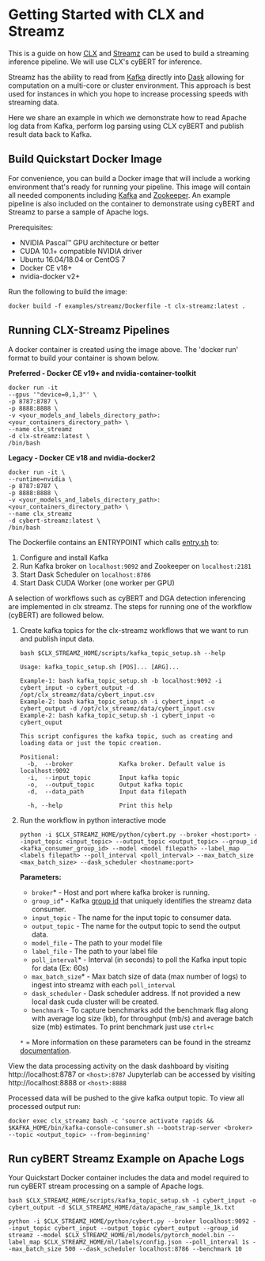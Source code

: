 # Getting Started with CLX and Streamz

This is a guide on how [CLX](https://github.com/rapidsai/clx) and [Streamz](https://streamz.readthedocs.io/en/latest/) can be used to build a streaming inference pipeline. We will use CLX's cyBERT for inference.

Streamz has the ability to read from [Kafka](https://kafka.apache.org/) directly into [Dask](https://dask.org/) allowing for computation on a multi-core or cluster environment. This approach is best used for instances in which you hope to increase processing speeds with streaming data.

Here we share an example in which we demonstrate how to read Apache log data from Kafka, perform log parsing using CLX cyBERT and publish result data back to Kafka.

## Build Quickstart Docker Image
For convenience, you can build a Docker image that will include a working environment that's ready for running your pipeline. This image will contain all needed components including [Kafka](https://kafka.apache.org/) and [Zookeeper](https://zookeeper.apache.org/). An example pipeline is also included on the container to demonstrate using cyBERT and Streamz to parse a sample of Apache logs.

Prerequisites:
* NVIDIA Pascal™ GPU architecture or better
* CUDA 10.1+ compatible NVIDIA driver
* Ubuntu 16.04/18.04 or CentOS 7
* Docker CE v18+
* nvidia-docker v2+

Run the following to build the image:

`
docker build -f examples/streamz/Dockerfile -t clx-streamz:latest .
`

## Running CLX-Streamz Pipelines

A docker container is created using the image above. The 'docker run' format to build your container is shown below.

**Preferred - Docker CE v19+ and nvidia-container-toolkit**

```
docker run -it
--gpus '"device=0,1,3"' \
-p 8787:8787 \
-p 8888:8888 \
-v <your_models_and_labels_directory_path>:<your_containers_directory_path> \
--name clx_streamz
-d clx-streamz:latest \
/bin/bash
```

**Legacy - Docker CE v18 and nvidia-docker2**

```
docker run -it \
--runtime=nvidia \
-p 8787:8787 \
-p 8888:8888 \
-v <your_models_and_labels_directory_path>:<your_containers_directory_path> \
--name clx_streamz
-d cybert-streamz:latest \
/bin/bash
```

The Dockerfile contains an ENTRYPOINT which calls [entry.sh](https://github.com/rapidsai/clx/blob/branch-0.17/examples/streamz/scripts/entry.sh) to:
1. Configure and install Kafka
2. Run Kafka broker on `localhost:9092` and Zookeeper on `localhost:2181`
3. Start Dask Scheduler on `localhost:8786`
4. Start Dask CUDA Worker (one worker per GPU)

A selection of workflows such as cyBERT and DGA detection inferencing are implemented in clx streamz. The steps for running one of the workflow (cyBERT) are followed below.

1. Create kafka topics for the clx-streamz workflows that we want to run and publish input data. 

    ```
    bash $CLX_STREAMZ_HOME/scripts/kafka_topic_setup.sh --help
    ```
    ```
    Usage: kafka_topic_setup.sh [POS]... [ARG]...

    Example-1: bash kafka_topic_setup.sh -b localhost:9092 -i cybert_input -o cybert_output -d /opt/clx_streamz/data/cybert_input.csv
    Example-2: bash kafka_topic_setup.sh -i cybert_input -o cybert_output -d /opt/clx_streamz/data/cybert_input.csv
    Example-2: bash kafka_topic_setup.sh -i cybert_input -o cybert_ouput
    
    This script configures the kafka topic, such as creating and loading data or just the topic creation.
    
    Positional:
      -b,  --broker             Kafka broker. Default value is localhost:9092
      -i,  --input_topic	    Input kafka topic
      -o,  --output_topic	    Output kafka topic
      -d,  --data_path	        Input data filepath
    
      -h, --help		        Print this help
    ```
    
2. Run the workflow in python interactive mode
    ```
    python -i $CLX_STREAMZ_HOME/python/cybert.py --broker <host:port> --input_topic <input_topic> --output_topic <output_topic> --group_id <kafka_consumer_group_id> --model <model filepath> --label_map <labels filepath> --poll_interval <poll_interval> --max_batch_size <max_batch_size> --dask_scheduler <hostname:port>
    ```
    **Parameters:**
    - `broker`* - Host and port where kafka broker is running. 
    - `group_id`* - Kafka [group id](https://docs.confluent.io/current/installation/configuration/consumer-configs.html#group.id) that uniquely identifies the streamz data consumer.
    - `input_topic` - The name for the input topic to consumer data.
    - `output_topic` - The name for the output topic to send the output data.
    - `model_file` - The path to your model file
    - `label_file` - The path to your label file
    - `poll_interval`* - Interval (in seconds) to poll the Kafka input topic for data (Ex: 60s)
    - `max_batch_size`* - Max batch size of data (max number of logs) to ingest into streamz with each `poll_interval` 
    - `dask_scheduler` - Dask scheduler address. If not provided a new local dask cuda cluster will be created.
    - `benchmark` - To capture benchmarks add the benchmark flag along with average log size (kb), for throughput (mb/s) and average batch size (mb) estimates. To print benchmark just use `ctrl+c`

    ``*`` = More information on these parameters can be found in the streamz [documentation](https://streamz.readthedocs.io/en/latest/api.html#streamz.from_kafka_batched).


View the data processing activity on the dask dashboard by visiting http://localhost:8787 or `<host>:8787`
Jupyterlab can be accessed by visiting http://localhost:8888 or `<host>:8888`

Processed data will be pushed to the give kafka output topic. To view all processed output run:
```
docker exec clx_streamz bash -c 'source activate rapids && $KAFKA_HOME/bin/kafka-console-consumer.sh --bootstrap-server <broker> --topic <output_topic> --from-beginning'
```

## Run cyBERT Streamz Example on Apache Logs

Your Quickstart Docker container includes the data and model required to run cyBERT stream processing on a sample of Apache logs.

```
bash $CLX_STREAMZ_HOME/scripts/kafka_topic_setup.sh -i cybert_input -o cybert_output -d $CLX_STREAMZ_HOME/data/apache_raw_sample_1k.txt
```
```
python -i $CLX_STREAMZ_HOME/python/cybert.py --broker localhost:9092 --input_topic cybert_input --output_topic cybert_output --group_id streamz --model $CLX_STREAMZ_HOME/ml/models/pytorch_model.bin --label_map $CLX_STREAMZ_HOME/ml/labels/config.json --poll_interval 1s --max_batch_size 500 --dask_scheduler localhost:8786 --benchmark 10
```